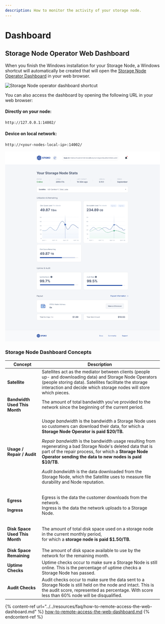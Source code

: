 ```yaml
---
description: How to monitor the activity of your storage node.
---
```


# Dashboard

## Storage Node Operator Web Dashboard

When you finish the Windows installation for your Storage Node, a Windows shortcut will automatically be created that will open the [Storage Node Operator Dashboard](https://storj.io/blog/2019/09/introducing-the-storage-node-operator-dashboard/) in your web browser.

![Storage Node operator dashboard shortcut](https://lh4.googleusercontent.com/7rt5ujazOfe68\_obhYMopJF-vdYJKH57ghgEH929IwhHlNE0p4cWVD483U3r7yDOnXzVPVpKAr9JoTzuFBaqm7JNrlLJQTeaXdkNvajkE4JqJOoy2sytNFUcq6oc9ioqIpEWx7xW)

You can also access the dashboard by opening the following URL in your web browser:

#### Directly on your node:

```bash
http://127.0.0.1:14002/
```

#### Device on local network:

```
http://<your-nodes-local-ip>:14002/
```

![SNO Dashboard](<../../.gitbook/assets/image (46).png>)

### Storage Node Dashboard Concepts

| Concept                                                        | Description                                                                                                                                                                                                                                                                                                                                                                                                                                                                                                                                                                                                                  |
| -------------------------------------------------------------- | ---------------------------------------------------------------------------------------------------------------------------------------------------------------------------------------------------------------------------------------------------------------------------------------------------------------------------------------------------------------------------------------------------------------------------------------------------------------------------------------------------------------------------------------------------------------------------------------------------------------------------- |
| **Satellite**                                                  | Satellites act as the mediator between clients (people up- and downloading data) and Storage Node Operators  (people storing data). Satellites facilitate the storage interaction and decide which storage nodes will store which pieces.                                                                                                                                                                                                                                                                                                                                                                                    |
| **Bandwidth Used This Month**                                  | The amount of total bandwidth you've provided to the network since the beginning of the current period.                                                                                                                                                                                                                                                                                                                                                                                                                                                                                                                      |
| **Usage / Repair / Audit**                                     | <p><em>Usage bandwidth</em> is the bandwidth a Storage Node uses so customers can download their data, for which a <strong>Storage Node Operator is paid $20/TB.</strong></p><p></p><p><em>Repair bandwidth</em> is the bandwidth usage resulting from regenerating a bad Storage Node's deleted data that is part of the repair process, for which a <strong>Storage Node Operator sending the data to new nodes is paid $10/TB.</strong></p><p><strong></strong></p><p><em>Audit bandwidth</em> is the data downloaded from the Storage Node, which the Satellite uses to measure file durability and Node reputation.</p> |
| <p><strong>Egress</strong> </p><p><strong>Ingress</strong></p> | <p>Egress is the data the customer downloads from the network.<br>Ingress is the data the network uploads to a Storage Node.</p>                                                                                                                                                                                                                                                                                                                                                                                                                                                                                             |
| **Disk Space Used This Month**                                 | <p>The amount of total disk space used on a storage node in the current monthly period, <br>for which a <strong>storage node is paid $1.50/TB.</strong></p>                                                                                                                                                                                                                                                                                                                                                                                                                                                                  |
| **Disk Space Remaining**                                       | The amount of disk space available to use by the network for the remaining month.                                                                                                                                                                                                                                                                                                                                                                                                                                                                                                                                            |
| **Uptime Checks**                                              | Uptime checks occur to make sure a Storage Node is still online. This is the percentage of uptime checks a Storage Node has passed.                                                                                                                                                                                                                                                                                                                                                                                                                                                                                          |
| **Audit Checks**                                               | Audit checks occur to make sure the data sent to a Storage Node is still held on the node and intact. This is the audit score, represented as percentage. With score less than 60% node will be disqualified.                                                                                                                                                                                                                                                                                                                                                                                                                |

{% content-ref url="../../resources/faq/how-to-remote-access-the-web-dashboard.md" %}
[how-to-remote-access-the-web-dashboard.md](../../resources/faq/how-to-remote-access-the-web-dashboard.md)
{% endcontent-ref %}
